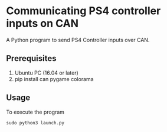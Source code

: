 # Communicating PS4 controller inputs on CAN

A Python program to send PS4 Controller inputs over CAN.


## Prerequisites

1. Ubuntu PC (16.04 or later)
2. pip install can pygame colorama


## Usage

To execute the program
```python
sudo python3 launch.py
```